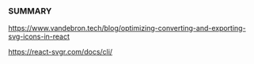 ### SUMMARY

https://www.vandebron.tech/blog/optimizing-converting-and-exporting-svg-icons-in-react

https://react-svgr.com/docs/cli/
